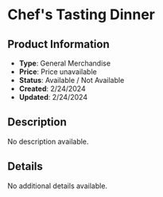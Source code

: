 # Chef's Tasting Dinner

## Product Information
- **Type**: General Merchandise
- **Price**: Price unavailable
- **Status**: Available / Not Available
- **Created**: 2/24/2024
- **Updated**: 2/24/2024

## Description
No description available.



## Details
No additional details available.
